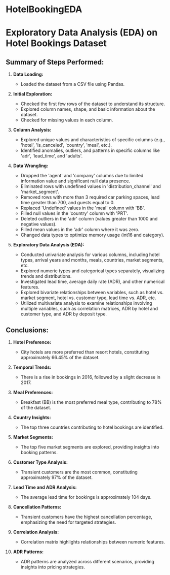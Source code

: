# HotelBookingEDA

# Exploratory Data Analysis (EDA) on Hotel Bookings Dataset

## Summary of Steps Performed:

1. **Data Loading:**
   - Loaded the dataset from a CSV file using Pandas.

2. **Initial Exploration:**
   - Checked the first few rows of the dataset to understand its structure.
   - Explored column names, shape, and basic information about the dataset.
   - Checked for missing values in each column.

3. **Column Analysis:**
   - Explored unique values and characteristics of specific columns (e.g., 'hotel', 'is_canceled', 'country', 'meal', etc.).
   - Identified anomalies, outliers, and patterns in specific columns like 'adr', 'lead_time', and 'adults'.

4. **Data Wrangling:**
   - Dropped the 'agent' and 'company' columns due to limited information value and significant null data presence.
   - Eliminated rows with undefined values in 'distribution_channel' and 'market_segment'.
   - Removed rows with more than 3 required car parking spaces, lead time greater than 700, and guests equal to 0.
   - Replaced 'Undefined' values in the 'meal' column with 'BB'.
   - Filled null values in the 'country' column with 'PRT'.
   - Deleted outliers in the 'adr' column (values greater than 1000 and negative values).
   - Filled mean values in the 'adr' column where it was zero.
   - Changed data types to optimize memory usage (int16 and category).

5. **Exploratory Data Analysis (EDA):**
   - Conducted univariate analysis for various columns, including hotel types, arrival years and months, meals, countries, market segments, etc.
   - Explored numeric types and categorical types separately, visualizing trends and distributions.
   - Investigated lead time, average daily rate (ADR), and other numerical features.
   - Explored bivariate relationships between variables, such as hotel vs. market segment, hotel vs. customer type, lead time vs. ADR, etc.
   - Utilized multivariate analysis to examine relationships involving multiple variables, such as correlation matrices, ADR by hotel and customer type, and ADR by deposit type.

## Conclusions:

1. **Hotel Preference:**
   - City hotels are more preferred than resort hotels, constituting approximately 66.45% of the dataset.

2. **Temporal Trends:**
   - There is a rise in bookings in 2016, followed by a slight decrease in 2017.

3. **Meal Preferences:**
   - Breakfast (BB) is the most preferred meal type, contributing to 78% of the dataset.

4. **Country Insights:**
   - The top three countries contributing to hotel bookings are identified.

5. **Market Segments:**
   - The top five market segments are explored, providing insights into booking patterns.

6. **Customer Type Analysis:**
   - Transient customers are the most common, constituting approximately 97% of the dataset.

7. **Lead Time and ADR Analysis:**
   - The average lead time for bookings is approximately 104 days.

8. **Cancellation Patterns:**
   - Transient customers have the highest cancellation percentage, emphasizing the need for targeted strategies.

9. **Correlation Analysis:**
   - Correlation matrix highlights relationships between numeric features.

10. **ADR Patterns:**
    - ADR patterns are analyzed across different scenarios, providing insights into pricing strategies.
